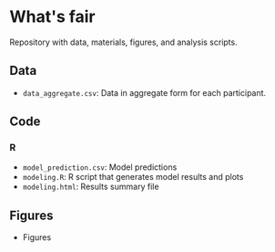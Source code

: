 # What's fair
Repository with data, materials, figures, and analysis scripts.

## Data 

- `data_aggregate.csv`: Data in aggregate form for each participant. 

## Code 

### R 

- `model_prediction.csv`: Model predictions 
- `modeling.R`: R script that generates model results and plots
- `modeling.html`: Results summary file

## Figures 

- Figures 

